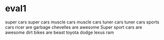 # eval1
super cars
super cars
muscle cars
muscle cars
tuner cars
tuner cars
sports cars
ricer are garbage
chevelles are awesome
Super sport cars are awesome
dirt bikes are beast
toyota
dodge
lexus
ram

